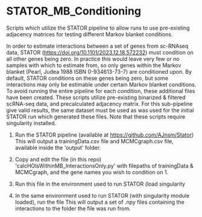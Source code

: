 # STATOR_MB_Conditioning
Scripts which utilize the STATOR pipeline to allow runs to use pre-existing adjacency matrices for testing different Markov blanket conditions.

In order to estimate interactions between a set of genes from sc-RNAseq data, STATOR (https://doi.org/10.1101/2023.12.18.572232) must condition on all other genes being zero.
In practice this would leave very few or no samples with which to estimate from, so only genes within the Markov blanket (Pearl, Judea 1988 ISBN 0-934613-73-7) are conditioned upon.
By default, STATOR conditions on these genes being zero, but some interactions may only be estimable under certain Markov blanket conditions. To avoid running the entire pipeline
for each condition, these additional files have been created. These scripts utilize pre-existing binarized & filtered scRNA-seq data, and precalculated adjacency matrix. For this
sub-pipeline give valid results, the same dataset must be used as was used for the initial STATOR run which generated these files.
Note that these scripts require singularity installed.

1. Run the STATOR pipeline (available at https://github.com/AJnsm/Stator)
    This will output a trainingData.csv file and MCMCgraph.csv file, available inside the 'output' folder.



2. Copy and edit the file (in this repo) 'calcHOIsWithinMB_InteractionsOnly.py' with filepaths of trainingData & MCMCgraph, and the gene names you wish to condition on 1.
  
3. Run this file in the environment used to run STATOR (load singularity

5. In the same environment used to run STATOR (with singularity module loaded), run the file 
    This will output a set of .npy files containing the interactions to the folder the file was run from.

